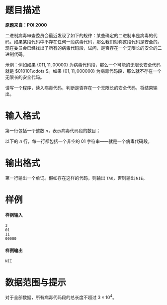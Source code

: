 
# 题目描述

**原题来自：POI 2000**

二进制病毒审查委员会最近发现了如下的规律：某些确定的二进制串是病毒的代码。如果某段代码中不存在任何一段病毒代码，那么我们就称这段代码是安全的。现在委员会已经找出了所有的病毒代码段，试问，是否存在一个无限长的安全的二进制代码。

示例：例如如果 $\{011, 11, 00000\}$ 为病毒代码段，那么一个可能的无限长安全代码就是 $010101\cdots $。如果 $\{01, 11, 000000\}$ 为病毒代码段，那么就不存在一个无限长的安全代码。

请写一个程序，读入病毒代码，判断是否存在一个无限长的安全代码，将结果输出。

# 输入格式

第一行包括一个整数 $n$，表示病毒代码段的数目；

以下的 $n$ 行，每一行都包括一个非空的 $01$ 字符串——就是一个病毒代码段。

# 输出格式

第一行输出一个单词。假如存在这样的代码，则输出 `TAK`，否则输出 `NIE`。

# 样例

#### 样例输入
```plain
3
01 
11 
00000
```

#### 样例输出
```plain
NIE
```

# 数据范围与提示

对于全部数据，所有病毒代码段的总长度不超过 $3\times 10^4$。

